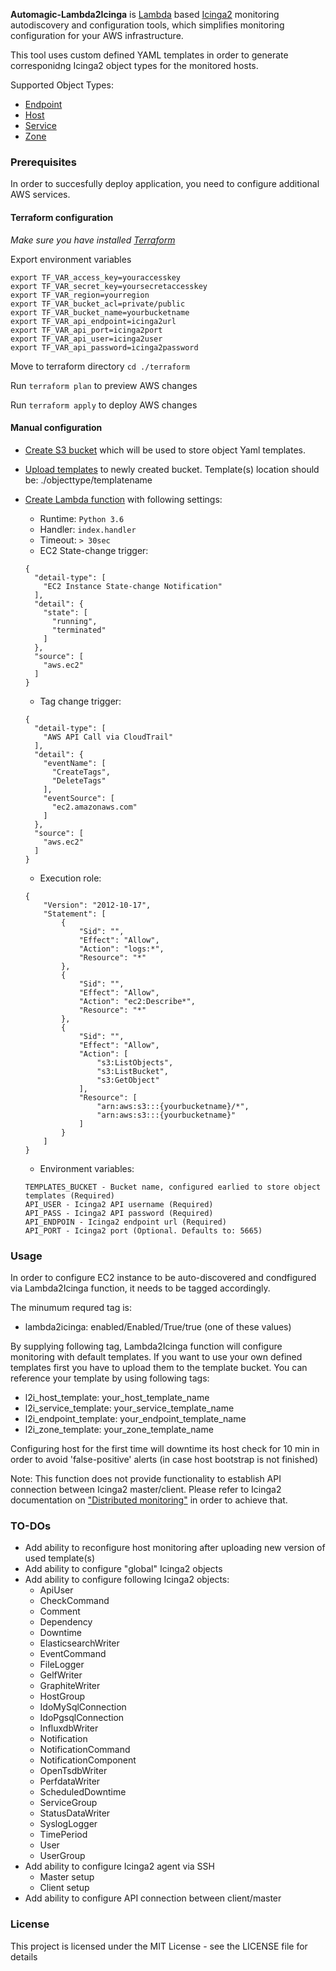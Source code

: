 
**Automagic-Lambda2Icinga** is [Lambda](https://aws.amazon.com/lambda/details/) based [Icinga2](https://www.icinga.com/products/icinga-2/) monitoring autodiscovery and configuration tools, which simplifies monitoring configuration for your AWS infrastructure. 

This tool uses custom defined YAML templates in order to generate corresponidng Icinga2 object types for the monitored hosts.

Supported Object Types:

* [Endpoint](https://www.icinga.com/docs/icinga2/latest/doc/09-object-types/#endpoint)
* [Host](https://www.icinga.com/docs/icinga2/latest/doc/09-object-types/#host)
* [Service](https://www.icinga.com/docs/icinga2/latest/doc/09-object-types/#service)
* [Zone](https://www.icinga.com/docs/icinga2/latest/doc/09-object-types/#zone)

### Prerequisites

In order to succesfully deploy application, you need to configure additional AWS services.

#### Terraform configuration

_Make sure you have installed [Terraform](https://www.terraform.io/)_

Export environment variables

```
export TF_VAR_access_key=youraccesskey
export TF_VAR_secret_key=yoursecretaccesskey
export TF_VAR_region=yourregion
export TF_VAR_bucket_acl=private/public
export TF_VAR_bucket_name=yourbucketname
export TF_VAR_api_endpoint=icinga2url
export TF_VAR_api_port=icinga2port
export TF_VAR_api_user=icinga2user
export TF_VAR_api_password=icinga2password
```

Move to terraform directory `cd ./terraform`

Run `terraform plan` to preview AWS changes

Run `terraform apply` to deploy AWS changes

#### Manual configuration

* [Create S3 bucket](http://docs.aws.amazon.com/AmazonS3/latest/user-guide/create-bucket.html) which will be used to store object Yaml templates.
* [Upload templates](http://docs.aws.amazon.com/AmazonS3/latest/user-guide/upload-objects.html) to newly created bucket. Template(s) location should be: ./objecttype/templatename
* [Create Lambda function](http://docs.aws.amazon.com/lambda/latest/dg/with-cloudtrail-example.html) with following settings:
	* Runtime: `Python 3.6`
	* Handler: `index.handler`
	* Timeout: `> 30sec`
	* EC2 State-change trigger:

	```
	{
	  "detail-type": [
	    "EC2 Instance State-change Notification"
	  ],
	  "detail": {
	    "state": [
	      "running",
	      "terminated"
	    ]
	  },
	  "source": [
	    "aws.ec2"
	  ]
	}
	```

	* Tag change trigger:

	```
	{
	  "detail-type": [
	    "AWS API Call via CloudTrail"
	  ],
	  "detail": {
	    "eventName": [
	      "CreateTags",
	      "DeleteTags"
	    ],
	    "eventSource": [
	      "ec2.amazonaws.com"
	    ]
	  },
	  "source": [
	    "aws.ec2"
	  ]
	}
	```

	* Execution role:

	```
	{
	    "Version": "2012-10-17",
	    "Statement": [
	        {
	            "Sid": "",
	            "Effect": "Allow",
	            "Action": "logs:*",
	            "Resource": "*"
	        },
	        {
	            "Sid": "",
	            "Effect": "Allow",
	            "Action": "ec2:Describe*",
	            "Resource": "*"
	        },
	        {
	            "Sid": "",
	            "Effect": "Allow",
	            "Action": [
	                "s3:ListObjects",
	                "s3:ListBucket",
	                "s3:GetObject"
	            ],
	            "Resource": [
	                "arn:aws:s3:::{yourbucketname}/*",
	                "arn:aws:s3:::{yourbucketname}"
	            ]
	        }
	    ]
	}
	```

	* Environment variables:

	```
	TEMPLATES_BUCKET - Bucket name, configured earlied to store object templates (Required)
	API_USER - Icinga2 API username (Required)
	API_PASS - Icinga2 API password (Required)
	API_ENDPOIN - Icinga2 endpoint url (Required)
	API_PORT - Icinga2 port (Optional. Defaults to: 5665)
	```

### Usage

In order to configure EC2 instance to be auto-discovered and condfigured via Lambda2Icinga function, it needs to be tagged accordingly.

The minumum requred tag is:

* lambda2icinga: enabled/Enabled/True/true (one of these values)

By supplying following tag, Lambda2Icinga function will configure monitoring with default templates. If you want to use your own defined templates first you have to upload them to the template bucket.
You can reference your template by using following tags:

* l2i_host_template: your_host_template_name
* l2i_service_template: your_service_template_name
* l2i_endpoint_template: your_endpoint_template_name
* l2i_zone_template: your_zone_template_name

Configuring host for the first time will downtime its host check for 10 min in order to avoid 'false-positive' alerts (in case host bootstrap is not finished)

Note: This function does not provide functionality to establish API connection between Icinga2 master/client. Please refer to Icinga2 documentation on ["Distributed monitoring"](https://www.icinga.com/docs/icinga2/latest/doc/06-distributed-monitoring/) in order to achieve that.

### TO-DOs

* Add ability to reconfigure host monitoring after uploading new version of used template(s)
* Add ability to configure "global" Icinga2 objects
* Add ability to configure following Icinga2 objects:
	* ApiUser
    * CheckCommand
    * Comment
    * Dependency
    * Downtime
    * ElasticsearchWriter
    * EventCommand
    * FileLogger
    * GelfWriter
    * GraphiteWriter
    * HostGroup
    * IdoMySqlConnection
    * IdoPgsqlConnection
    * InfluxdbWriter
    * Notification
    * NotificationCommand
    * NotificationComponent
    * OpenTsdbWriter
    * PerfdataWriter
    * ScheduledDowntime
    * ServiceGroup
    * StatusDataWriter
    * SyslogLogger
    * TimePeriod
    * User
    * UserGroup
* Add ability to configure Icinga2 agent via SSH
	* Master setup
	* Client setup
* Add ability to configure API connection between client/master

### License

This project is licensed under the MIT License - see the LICENSE file for details
